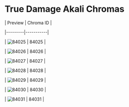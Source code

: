 # True Damage Akali Chromas


| Preview | Chroma ID |

|---------|-----------|

| ![84025](https://raw.communitydragon.org/latest/plugins/rcp-be-lol-game-data/global/default/v1/champion-chroma-images/84/84025.png) | 84025 |

| ![84026](https://raw.communitydragon.org/latest/plugins/rcp-be-lol-game-data/global/default/v1/champion-chroma-images/84/84026.png) | 84026 |

| ![84027](https://raw.communitydragon.org/latest/plugins/rcp-be-lol-game-data/global/default/v1/champion-chroma-images/84/84027.png) | 84027 |

| ![84028](https://raw.communitydragon.org/latest/plugins/rcp-be-lol-game-data/global/default/v1/champion-chroma-images/84/84028.png) | 84028 |

| ![84029](https://raw.communitydragon.org/latest/plugins/rcp-be-lol-game-data/global/default/v1/champion-chroma-images/84/84029.png) | 84029 |

| ![84030](https://raw.communitydragon.org/latest/plugins/rcp-be-lol-game-data/global/default/v1/champion-chroma-images/84/84030.png) | 84030 |

| ![84031](https://raw.communitydragon.org/latest/plugins/rcp-be-lol-game-data/global/default/v1/champion-chroma-images/84/84031.png) | 84031 |